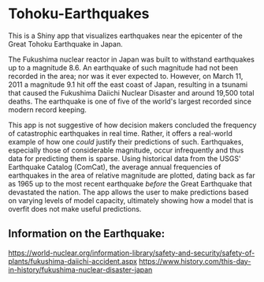 # Tohoku-Earthquakes
This is a Shiny app that visualizes earthquakes near the epicenter of the Great Tohoku Earthquake in Japan.

The Fukushima nuclear reactor in Japan was built to withstand earthquakes up to a magnitude 8.6.  An earthquake of such magnitude had not been recorded in the area; nor was it ever expected to.  However, on March 11, 2011 a magnitude 9.1 hit off the east coast of Japan, resulting in a tsunami that caused the Fukushima Daiichi Nuclear Disaster and around 19,500 total deaths.  The earthquake is one of five of the world's largest recorded since modern record keeping.

This app is not suggestive of how decision makers concluded the frequency of catastrophic earthquakes in real time.  Rather, it offers a real-world example of how one *could* justify their predictions of such.  Earthquakes, especially those of considerable magnitude, occur infrequently and thus data for predicting them is sparse.
Using historical data from the USGS' Earthquake Catalog (ComCat), the average annual frequencies of earthquakes in the area of relative magnitude are plotted,
dating back as far as 1965 up to the most recent earthquake *before* the Great Earthquake that devastated the nation.  The app allows the user to make predictions based
on varying levels of model capacity, ultimately showing how a model that is overfit does not make useful predictions.


## Information on the Earthquake:
https://world-nuclear.org/information-library/safety-and-security/safety-of-plants/fukushima-daiichi-accident.aspx
https://www.history.com/this-day-in-history/fukushima-nuclear-disaster-japan
